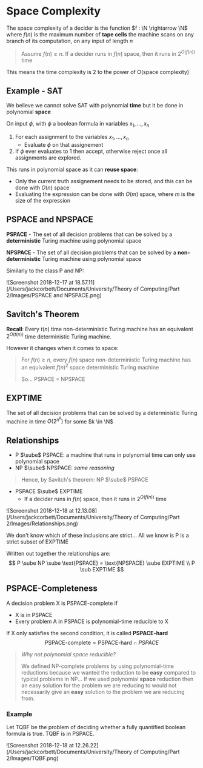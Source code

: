 # Space Complexity

The space complexity of a decider is the function $f : \N \rightarrow \N$ where $f(n)$ is the maximum number of **tape cells** the machine scans on any branch of its computation, on any input of length $n$ 

> Assume $f(n) \geq n$. If a decider runs in $f(n)$ space, then it runs in $2^{O(f(n))}$ time

This means the time complexity is 2 to the power of O(space complexity)

## Example - SAT

We believe we cannot solve SAT with polynomial **time** but it be done in polynomial **space**

On input $\phi$, with $\phi$ a boolean formula in variables $x_1,...,x_n$ 

1. For each assignment to the variables $x_1,...,x_n$  
   - Evaluate $\phi$ on that assignement
2. If $\phi$ ever evaluates to 1 then accept, otherwise reject once all assignments are explored.

This runs in polynomial space as it can **reuse space**:

- Only the current truth assignement needs to be stored, and this can be done with $O(n)$ space
- Evaluating the expression can be done with $O(m)$ space, where $m$ is the size of the expression

##  PSPACE and NPSPACE

**PSPACE** - The set of all decision problems that can be solved by a **deterministic** Turing machine using polynomial space

**NPSPACE** - The set of all decision problems that can be solved by a **non-deterministic** Turing machine using polynomial space

Similarly to the class P and NP:

![Screenshot 2018-12-17 at 18.57.11](/Users/jackcorbett/Documents/University/Theory of Computing/Part 2/Images/PSPACE and NPSPACE.png)

## Savitch's Theorem

**Recall**: Every $t(n)$ time non-deterministic Turing machine has an equivalent $2^{O(t(n))}$ time deterministic Turing machine.

However it changes when it comes to space:

> For $f(n) \geq n$, every $f(n)$ space non-deterministic Turing machine has an equivalent $f(n)^2$ space deterministic Turing machine
>
> So... PSPACE = NPSPACE 

## EXPTIME

The set of all decision problems that can be solved by a deterministic Turing machine in time $O(2^{n^k})$ for some $k \in \N$ 

## Relationships

- P $\sube$ PSPACE: a machine that runs in polynomial time can only use polynomial space
- NP $\sube$ NPSPACE: *same reasoning* 

> Hence, by Savitch's theorem: NP $\sube$ PSPACE

- PSPACE $\sube$ EXPTIME
  - If a decider runs in $f(n)$ space, then it runs in $2^{O(f(n))}$ time

![Screenshot 2018-12-18 at 12.13.08](/Users/jackcorbett/Documents/University/Theory of Computing/Part 2/Images/Relationships.png)

We don't know which of these inclusions are strict... All we know is P is a strict subset of EXPTIME

Written out together the relationships are:
$$
P \sube NP \sube \text{PSPACE} = \text{NPSPACE} \sube EXPTIME \\
P \sub EXPTIME
$$

## PSPACE-Completeness

A decision problem X is PSPACE-complete if

- X is in PSPACE
- Every problem A in PSPACE is polynomial-time reducible to X

If X only satisfies the second condition, it is called **PSPACE-hard**
$$
\text{PSPACE-complete} = \text{PSPACE-hard} \cap PSPACE
$$

> *Why not polynomial space reducible?*
>
> We defined NP-complete problems by using polynomial-time reductions because we wanted the reduction to be **easy** compared to typical problems in NP... If we used polynomial **space** reduction then an easy solution for the problem we are reducing to would not necessarily give an **easy** solution to the problem we are reducing from.

### Example

Let TQBF be the problem of deciding whether a fully quantified boolean formula is true. TQBF is in PSPACE.

![Screenshot 2018-12-18 at 12.26.22](/Users/jackcorbett/Documents/University/Theory of Computing/Part 2/Images/TQBF.png)